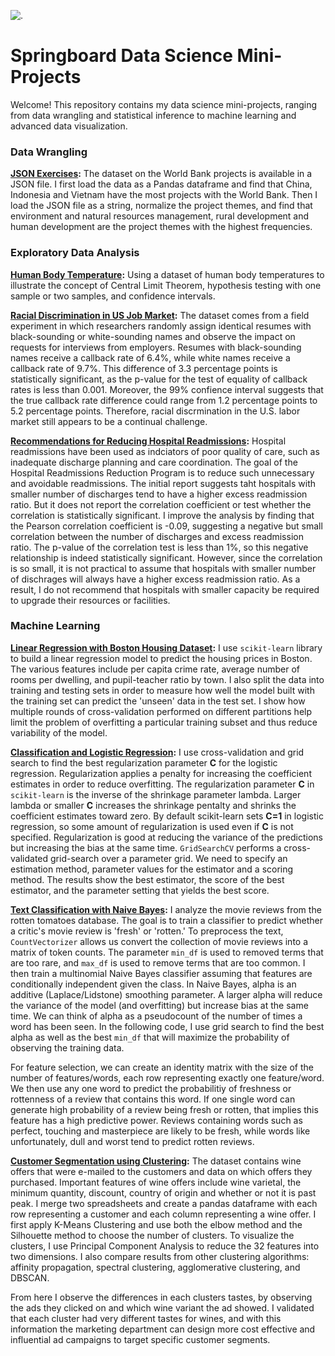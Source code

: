 ![.](https://images.techhive.com/images/article/2016/09/data_science_classes-100682563-large.jpg)

# Springboard Data Science Mini-Projects

Welcome! This repository contains my data science mini-projects, ranging from data wrangling and statistical inference to machine learning and advanced data visualization.

### Data Wrangling

**[JSON Exercises](https://github.com/ameen-abdelghani/Springboard/blob/master/Json_Assignment/JSON_Assignment_Ameen_Abdelghani.ipynb):** The dataset on the World Bank projects is available in a JSON file. I first load the data as a Pandas dataframe and find that China, Indonesia and Vietnam have the most projects with the World Bank. Then I load the JSON file as a string, normalize the project themes, and find that environment and natural resources management, rural development and human development are the project themes with the highest frequencies. 


### Exploratory Data Analysis

**[Human Body Temperature](https://github.com/ameen-abdelghani/Springboard/blob/master/Exploratory_Data_Analysis/EDA_human_temperature/sliderule_dsi_inferential_statistics_exercise_1.ipynb):** 
Using a dataset of human body temperatures to illustrate the concept of Central Limit Theorem, hypothesis testing with one sample or two samples, and confidence intervals.

**[Racial Discrimination in US Job Market](https://github.com/ameen-abdelghani/Springboard/blob/master/Exploratory_Data_Analysis/EDA_racial_discrimination/Racial_Discrimination_Prjoect.ipynb):** The dataset comes from a field experiment in which researchers randomly assign identical resumes with black-sounding or white-sounding names and observe the impact on requests for interviews from employers. Resumes with black-sounding names receive a callback rate of 6.4%, while white names receive a callback rate of 9.7%. This difference of 3.3 percentage points is statistically significant, as the p-value for the test of equality of callback rates is less than 0.001. Moreover, the 99% confience interval suggests that the true callback rate difference could range from 1.2 percentage points to 5.2 percentage points. Therefore, racial discrmination in the U.S. labor market still appears to be a continual challenge.

**[Recommendations for Reducing Hospital Readmissions](https://github.com/ameen-abdelghani/Springboard/blob/master/Exploratory_Data_Analysis/hospital_readmit/sliderule_dsi_inferential_statistics_exercise_3.ipynb):** Hospital readmissions have been used as indciators of poor quality of care, such as inadequate discharge planning and care coordination. The goal of the Hospital Readmissions Reduction Program is to reduce such unnecessary and avoidable readmissions.
The initial report suggests taht hospitals with smaller number of discharges tend to have a higher excess readmission ratio. But it does not report the correlation coefficient or test whether the correlation is statistically significant. I improve the analysis by finding that the Pearson correlation coefficient is -0.09, suggesting a negative but small correlation between the number of discharges and excess readmission ratio. The p-value of the correlation test is less than 1%, so this negative relationship is indeed statistically significant. However, since the correlation is so small, it is not practical to assume that hospitals with smaller number of dischrages will always have a higher excess readmission ratio. As a result, I do not recommend that hospitals with smaller capacity be required to upgrade their resources or facilities.

### Machine Learning

**[Linear Regression with Boston Housing Dataset](https://github.com/ameen-abdelghani/Springboard/blob/master/Machine_Learning/Mini_Project_Linear_Regression.ipynb):** I use `scikit-learn` library to build a linear regression model to predict the housing prices in Boston. The various features include per capita crime rate, average number of rooms per dwelling, and pupil-teacher ratio by town. I also split the data into training and testing sets in order to measure how well the model built with the training set can predict the 'unseen' data in the test set. I show how multiple rounds of cross-validation performed on different partitions help limit the problem of overfitting a particular training subset and thus reduce variability of the model.

**[Classification and Logistic Regression](https://github.com/ameen-abdelghani/Springboard/blob/master/Machine_Learning/Mini_Project_Logistic_Regression.ipynb):** I use cross-validation and grid search to find the best regularization parameter **C** for the logistic regression. Regularization applies a penalty for increasing the coefficient estimates in order to reduce overfitting. The regularization parameter **C** in `scikit-learn` is the inverse of the shrinkage parameter lambda. Larger lambda or smaller **C** increases the shrinkage pentalty and shrinks the coefficient estimates toward zero. By default scikit-learn sets **C=1** in logistic regression, so some amount of regularization is used even if **C** is not specified. Regularization is good at reducing the variance of the predictions but increasing the bias at the same time. `GridSearchCV` performs a cross-validated grid-search over a parameter grid. We need to specify an estimation method, parameter values for the estimator and a scoring method. The results show the best estimator, the score of the best estimator, and the parameter setting that yields the best score.

**[Text Classification with Naive Bayes](https://github.com/ameen-abdelghani/Springboard/blob/master/Machine_Learning/naive_bayes/Mini_Project_Naive_Bayes.ipynb):** I analyze the movie reviews from the rotten tomatoes database. The goal is to train a classifier to predict whether a critic's movie review is 'fresh' or 'rotten.' To preprocess the text, `CountVectorizer` allows us convert the collection of movie reviews into a matrix of token counts. The parameter `min_df` is used to removed terms that are too rare, and `max_df` is used to remove terms that are too common. I then train a multinomial Naive Bayes classifier assuming that features are conditionally independent given the class. In Naive Bayes, alpha is an additive (Laplace/Lidstone) smoothing parameter. A larger alpha will reduce the variance of the model (and overfitting) but increase bias at the same time. We can think of alpha as a pseudocount of the number of times a word has been seen. In the following code, I use grid search to find the best alpha as well as the best `min_df` that will maximize the probability of observing the training data.

For feature selection, we can create an identity matrix with the size of the number of features/words, each row representing exactly one feature/word. We then use any one word to predict the probabilitiy of freshness or rottenness of a review that contains this word. If one single word can generate high probability of a review being fresh or rotten, that implies this feature has a high predictive power. Reviews containing words such as perfect, touching and masterpiece are likely to be fresh, while words like unfortunately, dull and worst tend to predict rotten reviews.


**[Customer Segmentation using Clustering](https://github.com/ameen-abdelghani/Springboard/blob/master/Machine_Learning/clustering/Mini_Project_Clustering.ipynb):** The dataset contains wine offers that were e-mailed to the customers and data on which offers they purchased. Important features of wine offers include wine varietal, the minimum quantity, discount, country of origin and whether or not it is past peak. I merge two spreadsheets and create a pandas dataframe with each row representing a customer and each column representing a wine offer. I first apply K-Means Clustering and use both the elbow method and the Silhouette method to choose the number of clusters. To visualize the clusters, I use Principal Component Analysis to reduce the 32 features into two dimensions. I also compare results from other clustering algorithms: affinity propagation, spectral clustering, agglomerative clustering, and DBSCAN. 

From here I observe the differences in each clusters tastes, by observing the ads they clicked on and which wine variant the ad showed. I validated that each cluster had very different tastes for wines, and with this information the marketing department can design more cost effective and influential ad campaigns to target specific customer segments.
